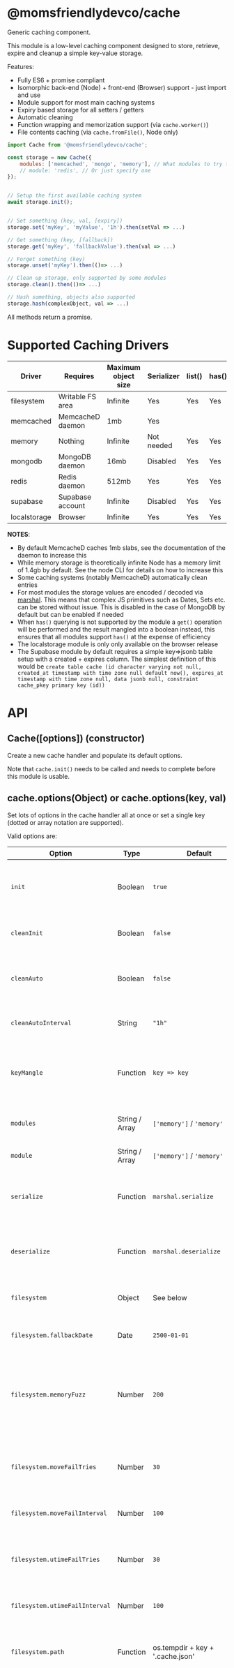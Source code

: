 @momsfriendlydevco/cache
========================
Generic caching component.

This module is a low-level caching component designed to store, retrieve, expire and cleanup a simple key-value storage.

Features:

* Fully ES6 + promise compliant
* Isomorphic back-end (Node) + front-end (Browser) support - just import and use
* Module support for most main caching systems
* Expiry based storage for all setters / getters
* Automatic cleaning
* Function wrapping and memorization support (via `cache.worker()`)
* File contents caching (via `cache.fromFile()`, Node only)

```javascript
import Cache from '@momsfriendlydevco/cache';

const storage = new Cache({
	modules: ['memcached', 'mongo', 'memory'], // What modules to try to load (in order of preference)
	// module: 'redis', // Or just specify one
});


// Setup the first available caching system
await storage.init();


// Set something (key, val, [expiry])
storage.set('myKey', 'myValue', '1h').then(setVal => ...)

// Get something (key, [fallback])
storage.get('myKey', 'fallbackValue').then(val => ...)

// Forget something (key)
storage.unset('myKey').then(()=> ...)

// Clean up storage, only supported by some modules
storage.clean().then(()=> ...)

// Hash something, objects also supported
storage.hash(complexObject, val => ...)
```

All methods return a promise.


Supported Caching Drivers
=========================

| Driver       | Requires         | Maximum object size | Serializer | list() | has() | size() | clean() |
|--------------|------------------|---------------------|------------|--------|-------|--------|---------|
| filesystem   | Writable FS area | Infinite            | Yes        | Yes    | Yes   | Yes    |         |
| memcached    | MemcacheD daemon | 1mb                 | Yes        |        |       |        |         |
| memory       | Nothing          | Infinite            | Not needed | Yes    | Yes   | Yes    | Yes     |
| mongodb      | MongoDB daemon   | 16mb                | Disabled   | Yes    | Yes   |        | Yes     |
| redis        | Redis daemon     | 512mb               | Yes        | Yes    | Yes   | Yes    |         |
| supabase     | Supabase account | Infinite            | Disabled   | Yes    | Yes   |        | Yes     |
| localstorage | Browser          | Infinite            | Yes        | Yes    | Yes   | Yes    | Yes     |


**NOTES**:

* By default MemcacheD caches 1mb slabs, see the documentation of the daemon to increase this
* While memory storage is theoretically infinite Node has a memory limit of 1.4gb by default. See the node CLI for details on how to increase this
* Some caching systems (notably MemcacheD) automatically clean entries
* For most modules the storage values are encoded / decoded via [marshal](https://github.com/MomsFriendlyDevCo/marshal). This means that complex JS primitives such as Dates, Sets etc. can be stored without issue. This is disabled in the case of MongoDB by default but can be enabled if needed
* When `has()` querying is not supported by the module a `get()` operation will be performed and the result mangled into a boolean instead, this ensures that all modules support `has()` at the expense of efficiency
* The localstorage module is only only available on the browser release
* The Supabase module by default requires a simple key=>jsonb table setup with a created + expires column. The simplest definition of this would be `create table cache (id character varying not null, created_at timestamp with time zone null default now(), expires_at timestamp with time zone null, data jsonb null, constraint cache_pkey primary key (id))`


API
===


Cache([options]) (constructor)
------------------------------
Create a new cache handler and populate its default options.

Note that `cache.init()` needs to be called and needs to complete before this module is usable.


cache.options(Object) or cache.options(key, val)
------------------------------------------------
Set lots of options in the cache handler all at once or set a single key (dotted or array notation are supported).


Valid options are:

| Option                         | Type           | Default                                                                            | Description                                                                                 |
|--------------------------------|----------------|------------------------------------------------------------------------------------|---------------------------------------------------------------------------------------------|
| `init`                         | Boolean        | `true`                                                                             | Whether to automatically run cache.init() when constructing                                 |
| `cleanInit`                    | Boolean        | `false`                                                                            | Run `clean()` in the background on each init                                                |
| `cleanAuto`                    | Boolean        | `false`                                                                            | Run `autoClean()` automatically in the background on init                                   |
| `cleanAutoInterval`            | String         | `"1h"`                                                                             | Timestring to use when rescheduling `autoClean()`                                           |
| `keyMangle`                    | Function       | `key => key`                                                                       | How to rewrite the requested key before get / set / unset operations                        |
| `modules`                      | String / Array | `['memory']` / `'memory'`                                                          | What module(s) to attempt to load                                                           |
| `module`                       | String / Array | `['memory']` / `'memory'`                                                          | Alternate spelling of `modules`                                                             |
| `serialize`                    | Function       | `marshal.serialize`                                                                | The serializing function to use when storing objects                                        |
| `deserialize`                  | Function       | `marshal.deserialize`                                                              | The deserializing function to use when restoring objects                                    |
| `filesystem`                   | Object         | See below                                                                          | Filesystem module specific settings                                                         |
| `filesystem.fallbackDate`      | Date           | `2500-01-01`                                                                       | Fallback date to use as the filesystem expiry time                                          |
| `filesystem.memoryFuzz`        | Number         | `200`                                                                              | How many Milliseconds bias to use when comparing the file ctime to the memory creation date |
| `filesystem.moveFailTries`     | Number         | `30`                                                                               | Maximum number of tries before giving up moving swap files over live files                  |
| `filesystem.moveFailInterval`  | Number         | `100`                                                                              | Delay between retries                                                                       |
| `filesystem.utimeFailTries`    | Number         | `30`                                                                               | Maximum number of tries before giving up setting the utime on the swap file                 |
| `filesystem.utimeFailInterval` | Number         | `100`                                                                              | Delay between retries                                                                       |
| `filesystem.path`              | Function       | os.tempdir + key + '.cache.json'                                                   | How to calculate the file path to save. Defaults to the OS temp dir                         |
| `filesystem.pathSwap`          | Function       | " + " + '.cache.swap.json'                                                         | How to calculate the swap path to save. Defaults to the OS temp dir                         |
| `memcached`                    | Object         | See below                                                                          | MemcacheD module specific settings                                                          |
| `memcached.server`             | String         | `'127.0.0.1:11211'`                                                                | The MemcacheD server address to use                                                         |
| `memcached.lifetime`           | Number         | `1000*60` (1h)                                                                     | The default expiry time, unless otherwise specified                                         |
| `memcached.options`            | Object         | `{retries:1,timeout:250}`                                                          | Additional options passed to the MemcacheD client                                           |
| `mongodb`                      | Object         | See below                                                                          | MongoDB module specific options                                                             |
| `mongodb.uri`                  | String         | `'mongodb://localhost/mfdc-cache'`                                                 | The MongoDB URI to connect to                                                               |
| `mongodb.collection`           | String         | `mfdcCaches`                                                                       | The collection to store cache information within                                            |
| `mongodb.options`              | Object         | See code                                                                           | Additional Mongo options to use when connecting                                             |
| `redis`                        | Object         | [See Redis module settings](https://www.npmjs.com/package/redis#rediscreateclient) | Settings passed to Redis                                                                    |
| `supabase`                     | Object         |                                                                                    | See below                                                                                   | Supabase config |
| `supabase.uri`                 | String         | `null`                                                                             | The Supabase URL to communicate with                                                        |
| `supabase.apikey`              | String         | `null`                                                                             | The Supabase API key to use                                                                 |
| `supabase.options`             | Object         | `{}`                                                                               | Additional options to pass during the connection                                            |
| `supabase.table`               | String         | `'cache'`                                                                          | The caching table to use                                                                    |
| `supabase.colId`               | String         | `'id'`                                                                             | The column ID to use (should be an indexed key)                                             |
| `supabase.colData`             | String         | `'data'` The JSONB column used to stash data                                       |


**NOTES**:

* All modules expose their own `serialize` / `deserialize` properties which defaults to the main properties by default. These are omitted from the above table for brevity
* The default setup for the serialize property assumes no circular references, override this if you really do need to store them - but at a major performance hit
* The MongoDB module does *not* serialize or deserialize by default in order to use its own storage format, set the `serialize` / `deserialize` properties to the main cache object to enable this behaviour
* `filesystem.moveFailTries` is necessary because on some systems writing the temporary swap file, setting its expiry then trying to move it over the live file sometimes fails. TO work around this we wait for the filesystem to flush the maximum number of times with a delay in between.



cache.option()
--------------
Alias of `cache.options()`.


cache.init()
------------
Initialize the cache handler and attempt to load the modules in preference order.
This function is automatically executed in the constructor if `cache.settings.init` is truthy.
This function returns a promise.


cache.autoClean(newInterval)
----------------------------
Setup a time to clean out all expired cache items.
If no interval is provided the option `autoCleanInterval` is used.
If the interval is falsy the timer is disabled.


cache.set(Object, [expiry]) or cache.set(key, value, [expiry])
--------------------------------------------------------------------------------------
Set a collection of keys or a single key with the optional expiry.
The expiry value can be a date, millisecond offset, moment object or any valid [timestring](https://www.npmjs.com/package/timestring) string.
This function returns a promise.


cache.get(key|keys)
-------------------------------------------
Fetch a single / multiple values. If the value does not exist the fallback value will be provided.
If called with an array of keys the result is an object with a key/value combination.
This function returns a promise.


cache.unset(key|keys)
---------------------------------
Release a single or array of keys.
This function returns a promise.


cache.has(key)
--------------------------
Return whether we have the given key but not actually fetch it.
NOTE: If the individual module does not implement this a simple `get()` will be performed and the return mangled into a boolean. See the compatibility tables at the top of this article to see if 'has' is supported.
This function returns a promise.


cache.size(key)
---------------------------
Return whether the approximate size in bytes of a cache object.
This function returns a promise.


cache.list()
------------
Attempt to return a list of known cache contents.
This function returns a promise.

Each item will have at minimum a `id` and `created` value. All other values (e.g. `expiry`) depend on the cache driver being used.



cache.clean()
-------------
Attempt to clean up any left over or expired cache entries.
This is only supported by some modules.
This function returns a promise.


cache.destroy()
---------------
Politely close all driver resource handles before shutting down.
This function waits for all set operations to complete before resolving.
This function returns a promise.


cache.fromFile(key, path, expiry)
---------------------------------
Helper function to read a local file into the cache
Since disk files are (kind of) immutable this function works as both a getter (fetch file contents) and a setter (populate into cache)
The file's stats are taken into account when reading so that changed files (filesize + date) get hydrated if needed
This function returns a promise with the cached files contents.


cache.worker(options, worker)
-----------------------------
Simple wrapper middleware function which either returns the cached ID or runs a worker to calculate + cache a new one.
NOTE: Since Promise execute immediately the worker must be a promise factory

Options can either be a string (assumed as `options.id`) or an object made up of:

| Option         | Type                  | Default     | Description                                                                                                                                                                                                                                                                                       |
|----------------|-----------------------|-------------|---------------------------------------------------------------------------------------------------------------------------------------------------------------------------------------------------------------------------------------------------------------------------------------------------|
| `id`           | `String`              |             | The ID of the cache to use                                                                                                                                                                                                                                                                        |
| `enabled`      | `Boolean`             | `true`      | Whether to use the cache at all, set to false to debug the function worker each time                                                                                                                                                                                                              |
| `expiry`       | `String`              | `"1h"`      | Any timesting valid entry to determine the maximum cache time                                                                                                                                                                                                                                     |
| `rejectAs`     | `Boolean`             | `undefined` | Cache throwing promises as this value rather than repeating them each hit                                                                                                                                                                                                                         |
| `retry`        | `Number`              | `0`         | If a promise rejects retry it this many times before giving up                                                                                                                                                                                                                                    |
| `retryDelay`   | `Number` / `Function` | `100`       | Delay between promise retries, if a function is called as `(attempt, settings)` and expected to return the delay amount                                                                                                                                                                           |
| `onCached`     | `Function`            |             | Sync function to called as `(settings, value)` when using a valid cached value instead of hydrating the worker, if any value except `undef` is returned it is used as the returned value                                                                                                          |
| `onRetry`      | `Function`            |             | Sync function to call as `(error, attempt)` when a retryable operation fails, if any non-undefined is returned the retry cycle is aborted and the value used as the promise resolve value, if the function throws the entire promise retry cycle is exited with the thrown error as the rejection |
| `invalidStore` | `*`                   |             | Value use to detect the absence of a value in the cache (so we can detect null/undefined values even though they are falsy)                                                                                                                                                                       |


Debugging
=========
This module uses the [debug NPM module](https://github.com/visionmedia/debug) for debugging. To enable set the environment variable to `DEBUG=cache`.

For example:

```
DEBUG=cache node myFile.js
```
